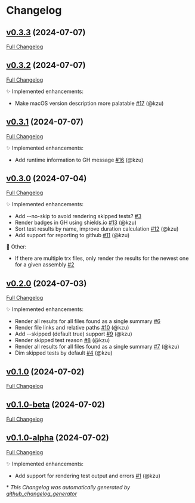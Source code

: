 # Changelog

## [v0.3.3](https://github.com/devlooped/dotnet-trx/tree/v0.3.3) (2024-07-07)

[Full Changelog](https://github.com/devlooped/dotnet-trx/compare/v0.3.2...v0.3.3)

## [v0.3.2](https://github.com/devlooped/dotnet-trx/tree/v0.3.2) (2024-07-07)

[Full Changelog](https://github.com/devlooped/dotnet-trx/compare/v0.3.1...v0.3.2)

:sparkles: Implemented enhancements:

- Make macOS version description more palatable [\#17](https://github.com/devlooped/dotnet-trx/pull/17) (@kzu)

## [v0.3.1](https://github.com/devlooped/dotnet-trx/tree/v0.3.1) (2024-07-07)

[Full Changelog](https://github.com/devlooped/dotnet-trx/compare/v0.3.0...v0.3.1)

:sparkles: Implemented enhancements:

- Add runtime information to GH message [\#16](https://github.com/devlooped/dotnet-trx/pull/16) (@kzu)

## [v0.3.0](https://github.com/devlooped/dotnet-trx/tree/v0.3.0) (2024-07-04)

[Full Changelog](https://github.com/devlooped/dotnet-trx/compare/v0.2.0...v0.3.0)

:sparkles: Implemented enhancements:

- Add --no-skip to avoid rendering skipped tests? [\#3](https://github.com/devlooped/dotnet-trx/issues/3)
- Render badges in GH using shields.io [\#13](https://github.com/devlooped/dotnet-trx/pull/13) (@kzu)
- Sort test results by name, improve duration calculation [\#12](https://github.com/devlooped/dotnet-trx/pull/12) (@kzu)
- Add support for reporting to github [\#11](https://github.com/devlooped/dotnet-trx/pull/11) (@kzu)

:hammer: Other:

- If there are multiple trx files, only render the results for the newest one for a given assembly [\#2](https://github.com/devlooped/dotnet-trx/issues/2)

## [v0.2.0](https://github.com/devlooped/dotnet-trx/tree/v0.2.0) (2024-07-03)

[Full Changelog](https://github.com/devlooped/dotnet-trx/compare/v0.1.0...v0.2.0)

:sparkles: Implemented enhancements:

- Render all results for all files found as a single summary [\#6](https://github.com/devlooped/dotnet-trx/issues/6)
- Render file links and relative paths [\#10](https://github.com/devlooped/dotnet-trx/pull/10) (@kzu)
- Add --skipped \(default true\) support [\#9](https://github.com/devlooped/dotnet-trx/pull/9) (@kzu)
- Render skipped test reason [\#8](https://github.com/devlooped/dotnet-trx/pull/8) (@kzu)
- Render all results for all files found as a single summary [\#7](https://github.com/devlooped/dotnet-trx/pull/7) (@kzu)
- Dim skipped tests by default [\#4](https://github.com/devlooped/dotnet-trx/pull/4) (@kzu)

## [v0.1.0](https://github.com/devlooped/dotnet-trx/tree/v0.1.0) (2024-07-02)

[Full Changelog](https://github.com/devlooped/dotnet-trx/compare/v0.1.0-beta...v0.1.0)

## [v0.1.0-beta](https://github.com/devlooped/dotnet-trx/tree/v0.1.0-beta) (2024-07-02)

[Full Changelog](https://github.com/devlooped/dotnet-trx/compare/v0.1.0-alpha...v0.1.0-beta)

## [v0.1.0-alpha](https://github.com/devlooped/dotnet-trx/tree/v0.1.0-alpha) (2024-07-02)

[Full Changelog](https://github.com/devlooped/dotnet-trx/compare/da76f91bbb92492066d851ef07b833bb6618a8db...v0.1.0-alpha)

:sparkles: Implemented enhancements:

- Add support for rendering test output and errors [\#1](https://github.com/devlooped/dotnet-trx/pull/1) (@kzu)



\* *This Changelog was automatically generated by [github_changelog_generator](https://github.com/github-changelog-generator/github-changelog-generator)*
